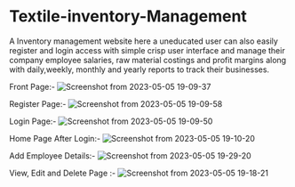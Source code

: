 # Textile-inventory-Management
A Inventory management website here a uneducated user can also easily register and login access with simple crisp user interface and manage their company employee salaries, raw material costings and profit margins along with daily,weekly, monthly and yearly reports to track their businesses.

Front Page:- 
![Screenshot from 2023-05-05 19-09-37](https://user-images.githubusercontent.com/112895440/236478190-69c8bacd-ee2d-4f1d-b615-5f0faa78b853.png)

Register Page:- 
![Screenshot from 2023-05-05 19-09-58](https://user-images.githubusercontent.com/112895440/236478331-7d15d49b-5faf-4d3a-b649-0447b9cae608.png)

Login Page:- 
![Screenshot from 2023-05-05 19-09-50](https://user-images.githubusercontent.com/112895440/236478405-c33078d9-d91a-496c-ad89-ec1cf982357c.png)

Home Page After Login:- 
![Screenshot from 2023-05-05 19-10-20](https://user-images.githubusercontent.com/112895440/236478469-43e5c6ff-e67b-411b-8d19-c88d7dfd46f5.png)

Add Employee Details:- 
![Screenshot from 2023-05-05 19-29-20](https://user-images.githubusercontent.com/112895440/236478912-0266c310-e048-4619-86f4-32b818cc9ad9.png)

View, Edit and Delete Page :- 
![Screenshot from 2023-05-05 19-18-21](https://user-images.githubusercontent.com/112895440/236479247-8929d78b-0861-435c-b271-7817c640473d.png)

